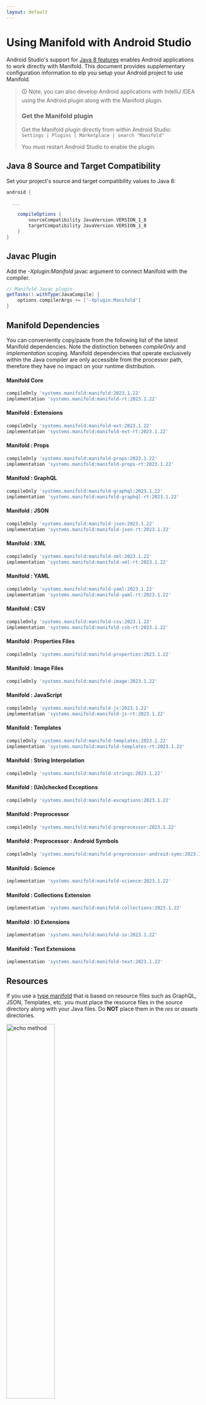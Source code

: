 ```yaml
---
layout: default
---
```


# Using Manifold with Android Studio

Android Studio's support for [Java 8 features](https://developer.android.com/studio/write/java8-support.html) enables
Android applications to work directly with Manifold. This document provides supplementary configuration information to
elp you setup your Android project to use Manifold.

>🛈 Note, you can also develop Android applications with IntelliJ IDEA using the Android plugin along with the Manifold
>plugin. 
>
>### Get the Manifold plugin
>Get the Manifold plugin directly from within Android Studio:
><br>
>`Settings | Plugins | Marketplace | search "Manifold"`
><br>
> 
>You must restart Android Studio to enable the plugin. 
 
## Java 8 Source and Target Compatibility 
Set your project's source and target compatibility values to Java 8:

```groovy
android {

  ...

    compileOptions {
        sourceCompatibility JavaVersion.VERSION_1_8
        targetCompatibility JavaVersion.VERSION_1_8
    }
}
```

## Javac Plugin
Add the *-Xplugin:Manifold* javac argument to connect Manifold with the compiler.

```groovy
// Manifold Javac plugin
getTasks().withType(JavaCompile) {
    options.compilerArgs += ['-Xplugin:Manifold']
}
```    

## Manifold Dependencies
You can conveniently copy/paste from the following list of the latest Manifold dependencies. Note the distinction
between *compileOnly* and *implementation* scoping. Manifold dependencies that operate exclusively within the
Java compiler are only accessible from the processor path, therefore they have no impact on your runtime distribution.

#### Manifold Core
```groovy
compileOnly 'systems.manifold:manifold:2023.1.22'
implementation 'systems.manifold:manifold-rt:2023.1.22'
```
#### Manifold : Extensions
```groovy
compileOnly 'systems.manifold:manifold-ext:2023.1.22'
implementation 'systems.manifold:manifold-ext-rt:2023.1.22'
```
#### Manifold : Props
```groovy
compileOnly 'systems.manifold:manifold-props:2023.1.22'
implementation 'systems.manifold:manifold-props-rt:2023.1.22'
```
#### Manifold : GraphQL
```groovy
compileOnly 'systems.manifold:manifold-graphql:2023.1.22'
implementation 'systems.manifold:manifold-graphql-rt:2023.1.22'
```
#### Manifold : JSON
```groovy
compileOnly 'systems.manifold:manifold-json:2023.1.22'
implementation 'systems.manifold:manifold-json-rt:2023.1.22'
```
#### Manifold : XML
```groovy
compileOnly 'systems.manifold:manifold-xml:2023.1.22'
implementation 'systems.manifold:manifold-xml-rt:2023.1.22'
```
#### Manifold : YAML
```groovy
compileOnly 'systems.manifold:manifold-yaml:2023.1.22'
implementation 'systems.manifold:manifold-yaml-rt:2023.1.22'
```
#### Manifold : CSV
```groovy
compileOnly 'systems.manifold:manifold-csv:2023.1.22'
implementation 'systems.manifold:manifold-csb-rt:2023.1.22'
```
#### Manifold : Properties Files
```groovy
compileOnly 'systems.manifold:manifold-properties:2023.1.22'
```
#### Manifold : Image Files
```groovy
compileOnly 'systems.manifold:manifold-image:2023.1.22'
```
#### Manifold : JavaScript
```groovy
compileOnly 'systems.manifold:manifold-js:2023.1.22'
implementation 'systems.manifold:manifold-js-rt:2023.1.22'
```
#### Manifold : Templates
```groovy
compileOnly 'systems.manifold:manifold-templates:2023.1.22'
implementation 'systems.manifold:manifold-templates-rt:2023.1.22'
```
#### Manifold : String Interpolation
```groovy
compileOnly 'systems.manifold:manifold-strings:2023.1.22'
```
#### Manifold : (Un)checked Exceptions
```groovy
compileOnly 'systems.manifold:manifold-exceptions:2023.1.22'
```
#### Manifold : Preprocessor
```groovy
compileOnly 'systems.manifold:manifold-preprocessor:2023.1.22'
```
#### Manifold : Preprocessor : Android Symbols
```groovy
compileOnly 'systems.manifold:manifold-preprocessor-android-syms:2023.1.22'
```
#### Manifold : Science
```groovy
implementation 'systems.manifold:manifold-science:2023.1.22'
```
#### Manifold : Collections Extension
```groovy
implementation 'systems.manifold:manifold-collections:2023.1.22'
```
#### Manifold : IO Extensions
```groovy
implementation 'systems.manifold:manifold-io:2023.1.22'
```
#### Manifold : Text Extensions
```groovy
implementation 'systems.manifold:manifold-text:2023.1.22'
```

## Resources

If you use a [type manifold](https://github.com/manifold-systems/manifold/tree/master/manifold-core-parent/manifold#the-big-picture)
that is based on resource files such as GraphQL, JSON, Templates, etc. you must place the resource files in the 
*source* directory along with your Java files.  Do **NOT** place them in the *res* or *assets* directories.
 
<p><img src="http://manifold.systems/images/android_resources.png" alt="echo method" width="50%" height="50%"/></p> 

## Preprocessor and build variant symbols

If you use the [preprocessor](https://github.com/manifold-systems/manifold/tree/master/manifold-deps-parent/manifold-preprocessor),
you can directly reference Android build variant symbols with the [manifold-preprocessor-android-syms](https://github.com/manifold-systems/manifold/tree/master/manifold-deps-parent/manifold-preprocessor-android-syms)
dependency.
```java
#if FLAVOR == "paid"
  @Override
  public void specialMethod(Foo foo) {
  ...
  }
#endif
```
build.gradle
```groovy
dependencies {
    ...
    compileOnly 'systems.manifold:manifold-preprocessor:2023.1.22'
    compileOnly 'systems.manifold:manifold-preprocessor-android-syms:2023.1.22'
}
```